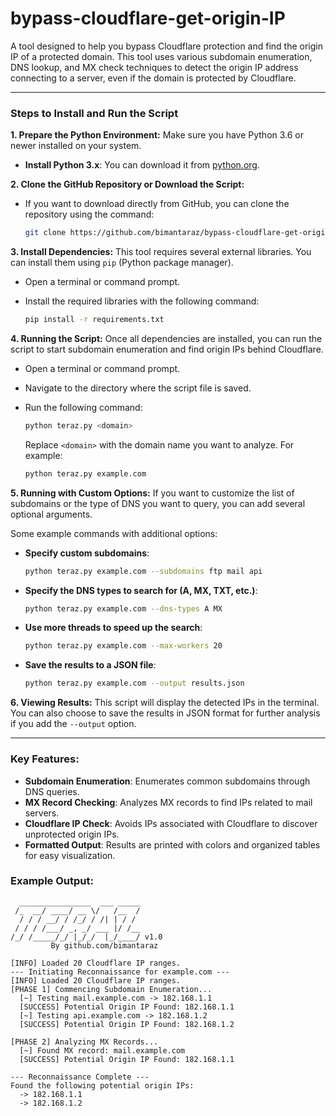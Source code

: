 # bypass-cloudflare-get-origin-IP
A tool designed to help you bypass Cloudflare protection and find the origin IP of a protected domain. This tool uses various subdomain enumeration, DNS lookup, and MX check techniques to detect the origin IP address connecting to a server, even if the domain is protected by Cloudflare.

---

### Steps to Install and Run the Script

**1. Prepare the Python Environment:**
Make sure you have Python 3.6 or newer installed on your system.

* **Install Python 3.x**: You can download it from [python.org](https://www.python.org/downloads/).

**2. Clone the GitHub Repository or Download the Script:**

* If you want to download directly from GitHub, you can clone the repository using the command:

  ```bash
  git clone https://github.com/bimantaraz/bypass-cloudflare-get-origin-IP.git
  ```

**3. Install Dependencies:**
This tool requires several external libraries. You can install them using `pip` (Python package manager).

* Open a terminal or command prompt.
* Install the required libraries with the following command:

  ```bash
  pip install -r requirements.txt
  ```

**4. Running the Script:**
Once all dependencies are installed, you can run the script to start subdomain enumeration and find origin IPs behind Cloudflare.

* Open a terminal or command prompt.
* Navigate to the directory where the script file is saved.
* Run the following command:

  ```bash
  python teraz.py <domain>
  ```

  Replace `<domain>` with the domain name you want to analyze. For example:

  ```bash
  python teraz.py example.com
  ```

**5. Running with Custom Options:**
If you want to customize the list of subdomains or the type of DNS you want to query, you can add several optional arguments.

Some example commands with additional options:

* **Specify custom subdomains**:

  ```bash
  python teraz.py example.com --subdomains ftp mail api
  ```

* **Specify the DNS types to search for (A, MX, TXT, etc.)**:

  ```bash
  python teraz.py example.com --dns-types A MX
  ```

* **Use more threads to speed up the search**:

  ```bash
  python teraz.py example.com --max-workers 20
  ```

* **Save the results to a JSON file**:

  ```bash
  python teraz.py example.com --output results.json
  ```

**6. Viewing Results:**
This script will display the detected IPs in the terminal. You can also choose to save the results in JSON format for further analysis if you add the `--output` option.

---

### Key Features:

* **Subdomain Enumeration**: Enumerates common subdomains through DNS queries.
* **MX Record Checking**: Analyzes MX records to find IPs related to mail servers.
* **Cloudflare IP Check**: Avoids IPs associated with Cloudflare to discover unprotected origin IPs.
* **Formatted Output**: Results are printed with colors and organized tables for easy visualization.

### Example Output:

```
  ________________  ___ _____ 
 /_  __/ ____/ __ \/   /__  / 
  / / / __/ / /_/ / /| | / / 
 / / / /___/ _, _/ ___ |/ /__ 
/_/ /_____/_/ |_/_/  |_/____/ v1.0
         By github.com/bimantaraz

[INFO] Loaded 20 Cloudflare IP ranges.
--- Initiating Reconnaissance for example.com ---
[INFO] Loaded 20 Cloudflare IP ranges.
[PHASE 1] Commencing Subdomain Enumeration...
  [~] Testing mail.example.com -> 182.168.1.1
  [SUCCESS] Potential Origin IP Found: 182.168.1.1
  [~] Testing api.example.com -> 182.168.1.2
  [SUCCESS] Potential Origin IP Found: 182.168.1.2

[PHASE 2] Analyzing MX Records...
  [~] Found MX record: mail.example.com
  [SUCCESS] Potential Origin IP Found: 182.168.1.1

--- Reconnaissance Complete ---
Found the following potential origin IPs:
  -> 182.168.1.1
  -> 182.168.1.2
```

